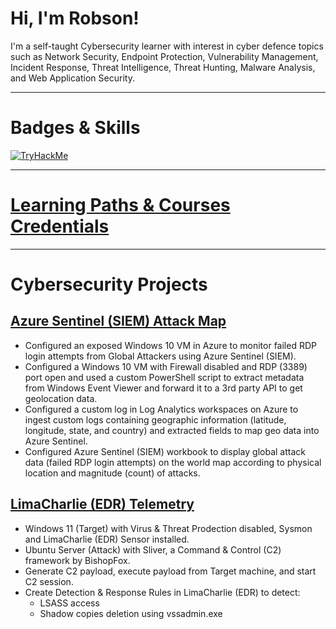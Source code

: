 # Hi, I'm Robson!

I'm a self-taught Cybersecurity learner with interest in cyber defence topics such as Network Security, Endpoint Protection, Vulnerability Management, Incident Response, Threat Intelligence, Threat Hunting, Malware Analysis, and Web Application Security.

---

# Badges & Skills
[<img src="https://tryhackme-badges.s3.amazonaws.com/robsann.png" alt="TryHackMe">](https://tryhackme.com/p/robsann)

---

# [Learning Paths & Courses Credentials](https://github.com/robsann/robsann/blob/main/courses.md)

---

# Cybersecurity Projects
## [Azure Sentinel (SIEM) Attack Map](https://github.com/robsann/AzureSentinelSIEMAttackMap/blob/main/README.md)
- Configured an exposed Windows 10 VM in Azure to monitor failed RDP login attempts from Global Attackers using Azure Sentinel (SIEM).
- Configured a Windows 10 VM with Firewall disabled and RDP (3389) port open and used a custom PowerShell script to extract metadata from Windows Event Viewer and forward it to a 3rd party API to get geolocation data.
- Configured a custom log in Log Analytics workspaces on Azure to ingest custom logs containing geographic information (latitude, longitude, state, and country) and extracted fields to map geo data into Azure Sentinel.
- Configured Azure Sentinel (SIEM) workbook to display global attack data (failed RDP login attempts) on the world map according to physical location and magnitude (count) of attacks.

## [LimaCharlie (EDR) Telemetry](https://github.com/robsann/LimaCharlieEDRTelemetry/blob/main/README.md)
- Windows 11 (Target) with Virus & Threat Prodection disabled, Sysmon and LimaCharlie (EDR) Sensor installed.
- Ubuntu Server (Attack) with Sliver, a Command & Control (C2) framework by BishopFox.
- Generate C2 payload, execute payload from Target machine, and start C2 session.
- Create Detection & Response Rules in LimaCharlie (EDR) to detect:
    - LSASS access
    - Shadow copies deletion using vssadmin.exe



<!--
**robsann/robsann** is a ✨ _special_ ✨ repository because its `README.md` (this file) appears on your GitHub profile.

Here are some ideas to get you started:

- 🔭 I’m currently working on ...
- 🌱 I’m currently learning ...
- 👯 I’m looking to collaborate on ...
- 🤔 I’m looking for help with ...
- 💬 Ask me about ...
- 📫 How to reach me: ...
- 😄 Pronouns: ...
- ⚡ Fun fact: ...
-->
